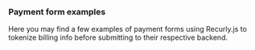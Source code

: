 ### Payment form examples

Here you may find a few examples of payment forms using Recurly.js to tokenize
billing info before submitting to their respective backend.
